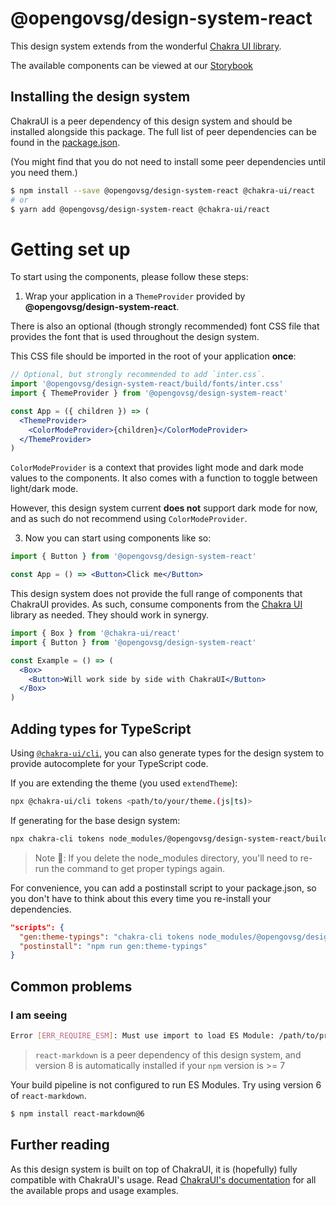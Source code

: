 # @opengovsg/design-system-react

This design system extends from the wonderful [Chakra UI library](https://github.com/chakra-ui/chakra-ui).

The available components can be viewed at our [Storybook](https://design.hack.gov.sg)

## Installing the design system

ChakraUI is a peer dependency of this design system and should be installed alongside this package. The full list of peer dependencies can be found in the [package.json](package.json).

(You might find that you do not need to install some peer dependencies until you need them.)

```sh
$ npm install --save @opengovsg/design-system-react @chakra-ui/react
# or
$ yarn add @opengovsg/design-system-react @chakra-ui/react
```

# Getting set up

To start using the components, please follow these steps:

1. Wrap your application in a `ThemeProvider` provided by **@opengovsg/design-system-react**.

There is also an optional (though strongly recommended) font CSS file that provides the font that is used throughout the design system.

This CSS file should be imported in the root of your application **once**:

```jsx
// Optional, but strongly recommended to add `inter.css`.
import '@opengovsg/design-system-react/build/fonts/inter.css'
import { ThemeProvider } from '@opengovsg/design-system-react'

const App = ({ children }) => (
  <ThemeProvider>
    <ColorModeProvider>{children}</ColorModeProvider>
  </ThemeProvider>
)
```

`ColorModeProvider` is a context that provides light mode and dark mode values
to the components. It also comes with a function to toggle between light/dark
mode.

However, this design system current **does not** support dark mode for now, and as such do not recommend using `ColorModeProvider`.

3. Now you can start using components like so:

```jsx
import { Button } from '@opengovsg/design-system-react'

const App = () => <Button>Click me</Button>
```

This design system does not provide the full range of components that ChakraUI provides. As such, consume components from the [Chakra UI](https://chakra-ui.com) library as needed. They should work in synergy.

```jsx
import { Box } from '@chakra-ui/react'
import { Button } from '@opengovsg/design-system-react'

const Example = () => (
  <Box>
    <Button>Will work side by side with ChakraUI</Button>
  </Box>
)
```

## Adding types for TypeScript

Using [`@chakra-ui/cli`](https://www.npmjs.com/package/@chakra-ui/cli), you can also generate types for the design system to provide autocomplete for your TypeScript code.

If you are extending the theme (you used `extendTheme`):

```bash
npx @chakra-ui/cli tokens <path/to/your/theme.(js|ts)>
```

If generating for the base design system:

```bash
npx chakra-cli tokens node_modules/@opengovsg/design-system-react/build/theme/theme.js
```

> Note 🚨: If you delete the node_modules directory, you'll need to re-run the command to get proper typings again.

For convenience, you can add a postinstall script to your package.json, so you don't have to think about this every time you re-install your dependencies.

```json
"scripts": {
  "gen:theme-typings": "chakra-cli tokens node_modules/@opengovsg/design-system-react/build/theme/theme.js",
  "postinstall": "npm run gen:theme-typings"
}
```

## Common problems

### I am seeing

```bash
Error [ERR_REQUIRE_ESM]: Must use import to load ES Module: /path/to/project/node_modules/react-markdown/index.js
```

> `react-markdown` is a peer dependency of this design system, and version 8 is automatically installed if your `npm` version is >= 7

Your build pipeline is not configured to run ES Modules. Try using version 6 of `react-markdown`.

```bash
$ npm install react-markdown@6
```

## Further reading

As this design system is built on top of ChakraUI, it is (hopefully) fully compatible with ChakraUI's usage. Read [ChakraUI's documentation](https://chakra-ui.com) for all the available props and usage examples.
